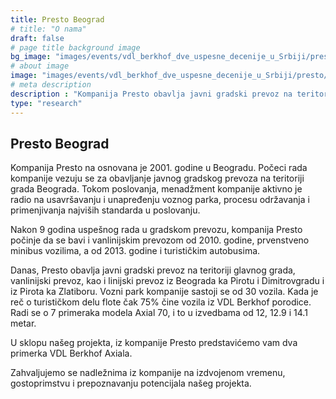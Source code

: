 ```yaml
---
title: Presto Beograd
# title: "O nama"
draft: false
# page title background image
bg_image: "images/events/vdl_berkhof_dve_uspesne_decenije_u_Srbiji/presto/presto-background.jpg"
# about image
image: "images/events/vdl_berkhof_dve_uspesne_decenije_u_Srbiji/presto/img1.jpg"
# meta description
description : "Kompanija Presto obavlja javni gradski prevoz na teritoriji glavnog grada, vanlinijski prevoz, kao i linijski prevoz. U našem projektu kompanija Presto učestvuje sa dva primerka modela Axial 70."
type: "research"
---
```


## Presto Beograd

Kompanija Presto na osnovana je 2001. godine u Beogradu. Počeci rada kompanije vezuju se za obavljanje javnog gradskog prevoza na teritoriji grada Beograda. Tokom poslovanja, menadžment kompanije aktivno je radio na usavršavanju i unapređenju voznog parka, procesu održavanja i primenjivanja najviših standarda u poslovanju. 

Nakon 9 godina uspešnog rada u gradskom prevozu, kompanija Presto počinje da se bavi i vanlinijskim prevozom od 2010. godine, prvenstveno minibus vozilima, a od 2013. godine i turističkim autobusima.

Danas, Presto obavlja javni gradski prevoz na teritoriji glavnog grada, vanlinijski prevoz, kao i linijski prevoz iz Beograda ka Pirotu i Dimitrovgradu i iz Pirota ka Zlatiboru. Vozni park kompanije sastoji se od 30 vozila. Kada je reč o turističkom delu flote čak 75% čine vozila iz VDL Berkhof porodice. Radi se o 7 primeraka modela Axial 70, i to u izvedbama od 12, 12.9 i 14.1 metar.

U sklopu našeg projekta, iz kompanije Presto predstavićemo vam dva primerka VDL Berkhof Axiala.

Zahvaljujemo se nadležnima iz kompanije na izdvojenom vremenu, gostoprimstvu i prepoznavanju potencijala našeg projekta.